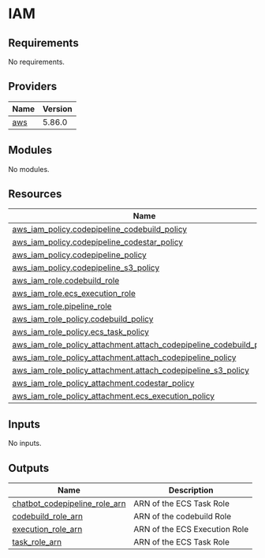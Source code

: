 # IAM

<!-- BEGIN_TF_DOCS -->
## Requirements

No requirements.

## Providers

| Name | Version |
|------|---------|
| <a name="provider_aws"></a> [aws](#provider\_aws) | 5.86.0 |

## Modules

No modules.

## Resources

| Name | Type |
|------|------|
| [aws_iam_policy.codepipeline_codebuild_policy](https://registry.terraform.io/providers/hashicorp/aws/latest/docs/resources/iam_policy) | resource |
| [aws_iam_policy.codepipeline_codestar_policy](https://registry.terraform.io/providers/hashicorp/aws/latest/docs/resources/iam_policy) | resource |
| [aws_iam_policy.codepipeline_policy](https://registry.terraform.io/providers/hashicorp/aws/latest/docs/resources/iam_policy) | resource |
| [aws_iam_policy.codepipeline_s3_policy](https://registry.terraform.io/providers/hashicorp/aws/latest/docs/resources/iam_policy) | resource |
| [aws_iam_role.codebuild_role](https://registry.terraform.io/providers/hashicorp/aws/latest/docs/resources/iam_role) | resource |
| [aws_iam_role.ecs_execution_role](https://registry.terraform.io/providers/hashicorp/aws/latest/docs/resources/iam_role) | resource |
| [aws_iam_role.pipeline_role](https://registry.terraform.io/providers/hashicorp/aws/latest/docs/resources/iam_role) | resource |
| [aws_iam_role_policy.codebuild_policy](https://registry.terraform.io/providers/hashicorp/aws/latest/docs/resources/iam_role_policy) | resource |
| [aws_iam_role_policy.ecs_task_policy](https://registry.terraform.io/providers/hashicorp/aws/latest/docs/resources/iam_role_policy) | resource |
| [aws_iam_role_policy_attachment.attach_codepipeline_codebuild_policy](https://registry.terraform.io/providers/hashicorp/aws/latest/docs/resources/iam_role_policy_attachment) | resource |
| [aws_iam_role_policy_attachment.attach_codepipeline_policy](https://registry.terraform.io/providers/hashicorp/aws/latest/docs/resources/iam_role_policy_attachment) | resource |
| [aws_iam_role_policy_attachment.attach_codepipeline_s3_policy](https://registry.terraform.io/providers/hashicorp/aws/latest/docs/resources/iam_role_policy_attachment) | resource |
| [aws_iam_role_policy_attachment.codestar_policy](https://registry.terraform.io/providers/hashicorp/aws/latest/docs/resources/iam_role_policy_attachment) | resource |
| [aws_iam_role_policy_attachment.ecs_execution_policy](https://registry.terraform.io/providers/hashicorp/aws/latest/docs/resources/iam_role_policy_attachment) | resource |

## Inputs

No inputs.

## Outputs

| Name | Description |
|------|-------------|
| <a name="output_chatbot_codepipeline_role_arn"></a> [chatbot\_codepipeline\_role\_arn](#output\_chatbot\_codepipeline\_role\_arn) | ARN of the ECS Task Role |
| <a name="output_codebuild_role_arn"></a> [codebuild\_role\_arn](#output\_codebuild\_role\_arn) | ARN of the codebuild Role |
| <a name="output_execution_role_arn"></a> [execution\_role\_arn](#output\_execution\_role\_arn) | ARN of the ECS Execution Role |
| <a name="output_task_role_arn"></a> [task\_role\_arn](#output\_task\_role\_arn) | ARN of the ECS Task Role |
<!-- END_TF_DOCS -->
